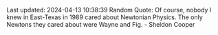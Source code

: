 Last updated: 2024-04-13 10:38:39
Random Quote: Of course, nobody I knew in East-Texas in 1989 cared about Newtonian Physics. The only Newtons they cared about were Wayne and Fig. - Sheldon Cooper
